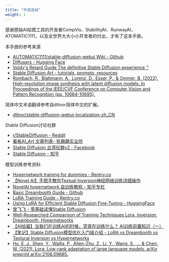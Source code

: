 ```yaml
---
title: "外部连结"
weight: 1
---
```


感谢原始AI绘图工具的开发者CompVis、StabilityAI、RunwayAI、ATOMATIC1111，以及全世界大大小小开发者的付出，才有了这本手册。

本手册的参考来源

- [AUTOMATIC1111/stable-diffusion-webui Wiki - Github](https://github.com/AUTOMATIC1111/stable-diffusion-webui/wiki/)
- [Diffusers - Hugging Face](https://huggingface.co/docs/diffusers/index)
- [Voldy's Retard Guide The definitive Stable Diffusion experience ™](https://rentry.org/voldy)
- [Stable Diffusion Art - tutorials, prompts, resources](https://stable-diffusion-art.com)
- [Rombach, R., Blattmann, A., Lorenz, D., Esser, P., & Ommer, B. (2022). High-resolution image synthesis with latent diffusion models. In Proceedings of the IEEE/CVF Conference on Computer Vision and Pattern Recognition (pp. 10684-10695).](https://arxiv.org/abs/2112.10752)

简体中文术语翻译参考自dtlnor简体中文的扩展。

- [dtlnor/stable-diffusion-webui-localization-zh_CN](https://github.com/dtlnor/stable-diffusion-webui-localization-zh_CN)

Stable Diffusion讨论社群

- [r/StableDiffusion - Reddit](https://www.reddit.com/r/StableDiffusion/)
- [看板AI_Art 文章列表- 批踢踢实业坊](https://www.ptt.cc/bbs/AI_Art/index.html)
- [Stable Diffusion 台湾社群v2 - Facebook](https://www.facebook.com/groups/sdaitw/)
- [Stable Diffusion - 知乎](https://www.zhihu.com/topic/26072993)

模型训练参考资料

- [Hypernetwork training for dummies - Rentry.co](https://rentry.co/hypernetwork4dumdums)
- [【Novel AI】手把手教你Textual Inversion神经网络训练详细操作](https://www.bilibili.com/read/cv19088146)
- [NovelAI hypernetwork 自训练教程 - 知乎专栏](https://zhuanlan.zhihu.com/p/576041621)
- [Basic Dreambooth Guide - Github](https://github.com/nitrosocke/dreambooth-training-guide)
- [LoRA Training Guide - Rentry.co](https://rentry.org/lora_train)
- [Using LoRA for Efficient Stable Diffusion Fine-Tuning - HuggingFace](https://huggingface.co/blog/lora)
- [曾飞飞 - 零基础读懂Stable Diffusion](https://zhuanlan.zhihu.com/p/597247221)
- [Well-Researched Comparison of Training Techniques Lora, Inversion, Dreambooth, Hypernetworks](https://www.reddit.com/r/StableDiffusion/comments/10cgxrx/wellresearched_comparison_of_training_techniques/)
- [【AI绘画】当我们在训练AI的时候，究竟在训练什么？ AI训练前置知识（一）](https://www.bilibili.com/read/cv19249573)
- [【笔记】Stable Diffusion模型优化入门级介绍 - LoRA vs Dreambooth vs Textural Inversion vs Hypernetworks](https://zhuanlan.zhihu.com/p/612992813)
- [Hu, E. J., Shen, Y., Wallis, P., Allen-Zhu, Z., Li, Y., Wang, S., ... & Chen, W. (2021). Lora: Low-rank adaptation of large language models. arXiv preprint arXiv:2106.09685.](https://arxiv.org/abs/2106.09685)

